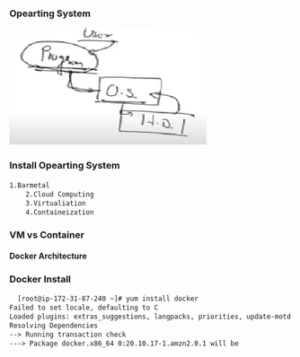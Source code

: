 ### Opearting System ###

<img src="os.png">

### Install Opearting System ####
    1.Barmetal
		2.Cloud Computing
		3.Virtualiation
		4.Containeization

### VM vs Container #####



#### Docker Architecture ####

###  Docker Install ####
```
  [root@ip-172-31-87-240 ~]# yum install docker 
Failed to set locale, defaulting to C
Loaded plugins: extras_suggestions, langpacks, priorities, update-motd
Resolving Dependencies
--> Running transaction check
---> Package docker.x86_64 0:20.10.17-1.amzn2.0.1 will be
```
